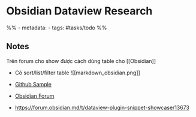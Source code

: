 # Obsidian Dataview Research
%% - metadata:
	- tags: #tasks/todo %% 

## Notes
Trên forum cho show được cách dùng table cho [[Obsidian]]
- Có sort/list/filter table
![[markdown_obsidian.png]]

- [Github Sample](https://github.com/duoani/obsidian-gtd/tree/main/tools/dv-script) 
- [Obsidian Forum](https://forum.obsidian.md/t/20210608-update-my-project-management-workflow-using-obsidian-dataview/18932)
- https://forum.obsidian.md/t/dataview-plugin-snippet-showcase/13673


